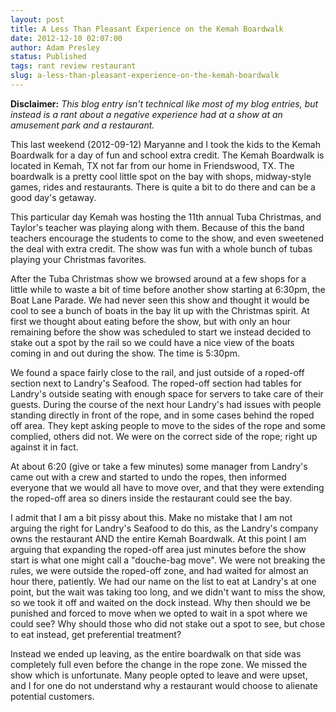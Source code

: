 ```yaml
---
layout: post
title: A Less Than Pleasant Experience on the Kemah Boardwalk
date: 2012-12-10 02:07:00
author: Adam Presley
status: Published
tags: rant review restaurant
slug: a-less-than-pleasant-experience-on-the-kemah-boardwalk
---
```


**Disclaimer:** *This blog entry isn't technical like most of my blog
entries, but instead is a rant about a negative experience had at a show
at an amusement park and a restaurant.*  
  
This last weekend (2012-09-12) Maryanne and I took the kids to the Kemah
Boardwalk for a day of fun and school extra credit. The Kemah Boardwalk
is located in Kemah, TX not far from our home in Friendswood, TX. The
boardwalk is a pretty cool little spot on the bay with shops,
midway-style games, rides and restaurants. There is quite a bit to do
there and can be a good day's getaway.   
  
This particular day Kemah was hosting the 11th annual Tuba Christmas,
and Taylor's teacher was playing along with them. Because of this the
band teachers encourage the students to come to the show, and even
sweetened the deal with extra credit. The show was fun with a whole
bunch of tubas playing your Christmas favorites.   
  
After the Tuba Christmas show we browsed around at a few shops for a
little while to waste a bit of time before another show starting at
6:30pm, the Boat Lane Parade. We had never seen this show and thought it
would be cool to see a bunch of boats in the bay lit up with the
Christmas spirit. At first we thought about eating before the show, but
with only an hour remaining before the show was scheduled to start we
instead decided to stake out a spot by the rail so we could have a nice
view of the boats coming in and out during the show. The time is
5:30pm.  
  
We found a space fairly close to the rail, and just outside of a
roped-off section next to Landry's Seafood. The roped-off section had
tables for Landry's outside seating with enough space for servers to
take care of their guests. During the course of the next hour Landry's
had issues with people standing directly in front of the rope, and in
some cases behind the roped off area. They kept asking people to move to
the sides of the rope and some complied, others did not. We were on the
correct side of the rope; right up against it in fact.  
  
At about 6:20 (give or take a few minutes) some manager from Landry's
came out with a crew and started to undo the ropes, then informed
everyone that we would all have to move over, and that they were
extending the roped-off area so diners inside the restaurant could see
the bay.   
  
I admit that I am a bit pissy about this. Make no mistake that I am not
arguing the right for Landry's Seafood to do this, as the Landry's
company owns the restaurant AND the entire Kemah Boardwalk. At this
point I am arguing that expanding the roped-off area just minutes before
the show start is what one might call a "douche-bag move". We were not
breaking the rules, we were outside the roped-off zone, and had waited
for almost an hour there, patiently. We had our name on the list to eat
at Landry's at one point, but the wait was taking too long, and we
didn't want to miss the show, so we took it off and waited on the dock
instead. Why then should we be punished and forced to move when we opted
to wait in a spot where we could see? Why should those who did not stake
out a spot to see, but chose to eat instead, get preferential
treatment?  
  
Instead we ended up leaving, as the entire boardwalk on that side was
completely full even before the change in the rope zone. We missed the
show which is unfortunate. Many people opted to leave and were upset,
and I for one do not understand why a restaurant would choose to
alienate potential customers.
